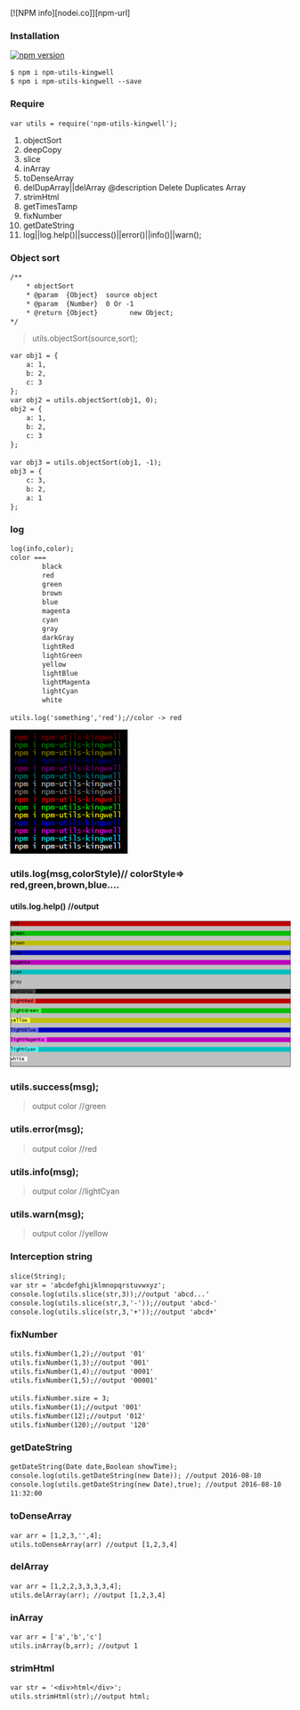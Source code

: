 [![NPM info][nodei.co]][npm-url]
### Installation
[![npm version](https://badge.fury.io/js/npm-utils-kingwell.svg)](http://badge.fury.io/js/npm-utils-kingwell)

	$ npm i npm-utils-kingwell
	$ npm i npm-utils-kingwell --save

### Require
	var utils = require('npm-utils-kingwell');


1. objectSort
2. deepCopy
3. slice
4. inArray
5. toDenseArray
6. delDupArray||delArray @description Delete Duplicates Array
7. strimHtml
8. getTimesTamp
9. fixNumber
10. getDateString
11. log||log.help()||success()||error()||info()||warn();

### Object sort

    /**
        * objectSort
        * @param  {Object}  source object
        * @param  {Number}  0 Or -1
        * @return {Object}        new Object;
    */
>utils.objectSort(source,sort);

    var obj1 = {
    	a: 1,
    	b: 2,
    	c: 3
    };
    var obj2 = utils.objectSort(obj1, 0);
    obj2 = {
    	a: 1,
    	b: 2,
    	c: 3
    };
    
    var obj3 = utils.objectSort(obj1, -1);
    obj3 = {
    	c: 3,
    	b: 2,
    	a: 1
    };
### log
	log(info,color);
	color === 
			black
			red
			green
			brown
			blue
			magenta
			cyan
			gray
			darkGray
			lightRed
			lightGreen
			yellow
			lightBlue
			lightMagenta
			lightCyan
			white
	
	utils.log('something','red');//color -> red	

![](images/color-demo1.png)

### utils.log(msg,colorStyle)// colorStyle=> red,green,brown,blue....
#### utils.log.help() //output 
![](images/style.png)

### utils.success(msg);
> output color //green


### utils.error(msg);
> output color //red


### utils.info(msg);
> output color //lightCyan


### utils.warn(msg);
> output color //yellow

### Interception string
	slice(String);	
	var str = 'abcdefghijklmnopqrstuvwxyz';
	console.log(utils.slice(str,3));//output 'abcd...'
	console.log(utils.slice(str,3,'-'));//output 'abcd-'
	console.log(utils.slice(str,3,'+'));//output 'abcd+'


### fixNumber
	
	utils.fixNumber(1,2);//output '01'
	utils.fixNumber(1,3);//output '001'
	utils.fixNumber(1,4);//output '0001'
	utils.fixNumber(1,5);//output '00001'

	utils.fixNumber.size = 3;
	utils.fixNumber(1);//output '001'
	utils.fixNumber(12);//output '012'
	utils.fixNumber(120);//output '120'

### getDateString
	getDateString(Date date,Boolean showTime);
	console.log(utils.getDateString(new Date)); //output 2016-08-10
	console.log(utils.getDateString(new Date),true); //output 2016-08-10 11:32:00

### toDenseArray
	var arr = [1,2,3,'',4];
	utils.toDenseArray(arr) //output [1,2,3,4]

### delArray
	var arr = [1,2,2,3,3,3,3,4];
	utils.delArray(arr); //output [1,2,3,4]

### inArray
	var arr = ['a','b','c']
	utils.inArray(b,arr); //output 1

### strimHtml
	var str = '<div>html</div>';
	utils.strimHtml(str);//output html;
